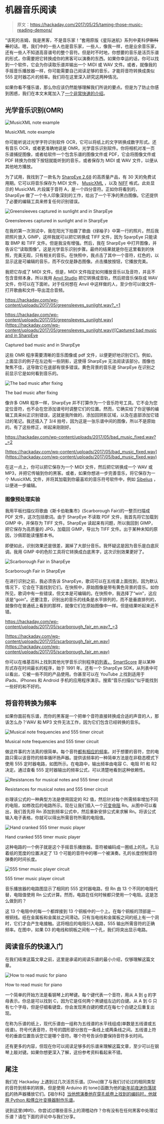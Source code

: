 # 机器音乐阅读

> 原文：<https://hackaday.com/2017/05/25/taming-those-music-reading-demons/>

“该死的吉姆，我是黑客，不是音乐家！”套用原版《星际迷航》系列中麦科伊~~斯科蒂~~的话。嗯，我们中的一些人也是音乐家，一些人，像我一样，也是业余音乐家，还有一些人不知道高音谱号的整个音符。但是时不时地，你想要的音乐是活页乐谱的形式，你需要把它转换成你的黑客可以演奏的东西。如果你幸运的话，你可以找到一个软件，它会为你读取乐谱并输出一个 MIDI 或 WAV 文件。或者，就像我的手摇音乐播放器一样，你可能需要自己阅读足够的音乐，才能将音符转换成类似 555 定时器芯片的频率。我们将在这里深入研究这两种情况。

如果你看不懂乐谱，那么你应该仍然能够理解我们所说的要点。但是为了防止你感到困惑，我们在本文末尾加入了[一个非常快速的介绍](#readingMusic)。

## 光学音乐识别(OMR)

![MusicXML note example](img/0ed99ec75c12adb3d349d88877f8fbdb.png)

MusicXML note example

你可能听说过光学字符识别软件 OCR，它可以将纸上的文字转换成数字形式。还有音乐 OCR，或者更准确地说是 OMR，光学音乐识别软件。你将相机对准一页乐谱捕捉图像，或者给软件一个包含乐谱的图像文件或 PDF，它会将图像文件或 PDF 转换为你按下按钮就能听到的音乐，或者保存为 MIDI 或 WAV 文件，以便从其他地方播放。

为了试用，我找到了一款名为 [SharpEye 2.68](http://www.music-scanning.com/) 的高质量产品，有 30 天的免费试用期。它可以将音乐保存为 MIDI 文件， [MusicXML](https://en.wikipedia.org/wiki/MusicXML) ，以及 [NIFF](https://en.wikipedia.org/wiki/Notation_Interchange_File_Format) 格式。此处显示的 MusicXML 片段属于音符 A，是一个四分音符。正如你将看到的，SharpEye 做了一个令人印象深刻的工作，给出了一个干净的黑白图像。它还提供了必要的编辑工具来修复任何识别错误。

![Greensleeves captured in sunlight and in SharpEye](img/5c2e40abd913e80cff80ddaf9e071472.png)

Greensleeves captured in sunlight and in SharpEye

在我的第一次测试中，我在阳光下拍摄了歌曲《绿袖子》中第一行的照片。然后我把照片放入 GIMP，这样我就可以把它转换成 TIFF 文件，因为 SparpEye 只能读取 BMP 和 TIFF 文件。但是我没有增强。然后，我在 SharpEye 中打开图像，并告诉它“读取图像”。这是光学音乐识别步骤。最终的结果就是你在这里看到的快照，完美无瑕，只有相关的音乐。在快照中，我点击了其中一个音符，红色的，以显示这是可编辑的音乐，而不仅仅是静态图像。点击播放按钮，它播放完美。

我把它存成了 MIDI 文件。但是，MIDI 文件指定如何播放音乐以及音符，并且不包含音频本身。所以我用 [Anvil Studio](http://www.anvilstudio.com/) 把它转换成音轨，然后把音乐保存成 WAV 文件，你可以在下面听。对于任何想在 Anvil 中这样做的人，至少你可以做文件-打开歌曲和文件-导出混合音频。

<https://hackaday.com/wp-content/uploads/2017/05/greensleeves_sunlight.wav?_=1>

[https://hackaday.com/wp-content/uploads/2017/05/greensleeves_sunlight.wav](https://hackaday.com/wp-content/uploads/2017/05/greensleeves_sunlight.wav)![Captured bad music and in SharpEye](img/4036f6bda16db8e801ffa8231b36d391.png)

Captured bad music and in SharpEye

这些 OMR 程序需要清晰的音乐图像或 pdf 文件，以便更好地识别它们。例如，上面显示的例子在左边有一些阴影，这使得 SharpEye 无法阅读该部分。图像也聚焦不佳，这导致它在底部有很多错误。黄色背景的音乐是 SharpEye 在识别之前显示它是如何看到音乐的。

![The bad music after fixing](img/d2536194c53880a809ced84a082fe22a.png)

The bad music after fixing

像许多 OMR 程序一样，SharpEye 并不打算作为一个音乐符号工具。它不会为您定位音符，也不会在您添加谱号时调整它们的位置。然而，它确实给了你足够的编辑工具来纠正识别错误，这就是我所做的，添加回阴影区域，以及在底部添加它错过的笔记。我还插入了 3/4 拍号，因为这是一张乐谱中间的图像，所以不是原始的。有了这些修正，听起来刚刚好。

<https://hackaday.com/wp-content/uploads/2017/05/bad_music_fixed.wav?_=2>

[https://hackaday.com/wp-content/uploads/2017/05/bad_music_fixed.wav](https://hackaday.com/wp-content/uploads/2017/05/bad_music_fixed.wav)

在这一点上，你可以把它保存为一个 MIDI 文件，然后把它转换成一个 WAV 或 MP3，并把它传输到你的黑客。或者，如果你想进一步完善音乐，将它保存为一个 MusicXML 文件，并将其加载到你最喜欢的音乐符号软件中，例如 [Sibelius](http://www.avid.com/sibelius) ，以便进一步编辑。

### 图像预处理实验

我用平板扫描仪将歌曲《斯卡伯勒集市》(Scarborough Fair)的一整页扫描成 PDF 文件，这次包括歌词。由于 SharpEye 不读取 PDF 文件，我首先将它加载到 GIMP 中，并保存为 TIFF 文件。SharpEye 读起来有问题，所以我回到 GIMP，把它保存为高质量的 JPG，加载回 GIMP，导出为 TIFF 文件。出于某种未知的原因，沙佩耶能读懂那本书。

即便如此，识别效果还是很差，漏掉了大部分音乐。我怀疑这是因为音乐是白底灰调。我用 GIMP 中的色阶工具将它转换成白底黑字，这次识别效果更好了。

![Scarborough Fair in SharpEye](img/9411783bd3488f6c45e2d0b388c24348.png)

Scarborough Fair in SharpEye

在进行识别之前，我必须告诉 SharpEye，歌词可以在五线谱上面找到，因为默认情况下，它会在下面找到它们。在快照中，原始图像是带有黄色背景的音乐。如你所见，歌词中有一些错误，但文本是可编辑的。在快照中，我选择了“win”，这应该是“goin”。还要注意，识别出的音乐的线条是水平排列的，而不是垂直排列的，就像你在普通纸上看到的那样，就像它们在原始图像中一样。但是结果听起来还不错。

<https://hackaday.com/wp-content/uploads/2017/05/scarborough_fair_en.wav?_=3>

[https://hackaday.com/wp-content/uploads/2017/05/scarborough_fair_en.wav](https://hackaday.com/wp-content/uploads/2017/05/scarborough_fair_en.wav)

你可以在维基百科上找到其他光学音乐识别程序[的列表，](https://en.wikipedia.org/wiki/Optical_music_recognition) [SmartScore](http://www.musitek.com/) 是以某种形式存在时间最长的程序，始于 1991 年。还有一个 SharpEye SDK，从列表中可以看出，它被一些不同的产品使用。你甚至可以在 YouTube 上找到适用于 iPads、iPhones 和 Android 手机的应用程序演示。搜索“音乐扫描仪”似乎能找到一些好的和不好的。

## 将音符转换为频率

如果你面前有乐谱，而你的黑客是一个把单个音符直接转换成合适的声音的人，那该怎么办？WAV 和 MP3 文件无法工作，因为它们包含已经转换的音乐。

![Musical note frequencies and 555 timer circuit](img/bbe7b4257216077e8567305fafdba908.png)

Musical note frequencies and 555 timer circuit

做这件事的方法真的很简单。每个音符[都有相应的频率](http://www.phy.mtu.edu/~suits/notefreqs.html)。对于想要的音符，您的电路只需以该音符的频率循环扬声器。提供该频率的一种简单方法是在非稳态模式下使用 555 定时器电路，如图所示。在电路中，输出频率由电容 C、电阻 R1 和 R2 决定。通过查看 555 定时器输出的频率公式，可以清楚地看到这种依赖性。

![Resistances for musical notes and 555 timer circuit](img/1ed9c70b7213256d4656aacbb6ea8702.png)

Resistances for musical notes and 555 timer circuit

处理该公式的一种典型方法是使用固定的 R2 值，然后针对每个所需频率增加不同的电阻，如修改后的电路所示。现在让我们插入一个[可变电阻](http://hackaday.com/2016/09/16/resistance-in-motion-everything-you-should-know-about-variable-resistors/) Rn。从图中可以看出，我们首先将 Rn 添加到频率公式中，然后重新安排公式来求解 Rn。将该公式输入电子表格，你就可以得出所需音符所需的电阻值。

![Hand cranked 555 timer music player](img/91d8fddd00d203d6c94113313d2a70ac.png)

Hand cranked 555 timer music player

这种电路的一个例子就是这个手摇音乐播放器。音符被编码成一圈纸上的孔。孔沿着纸的宽度的位置决定了 13 个可能的音符中的哪一个被演奏。孔的长度控制音符弹奏的时间长度。

![555 timer music player circuit](img/39f7d5665a92db7034afa30dd47d787f.png)

555 timer music player circuit

音乐播放器的电路图显示了相同的 555 定时器电路，但 Rn 由 13 个不同的电阻代替，电阻值使用 Rn 公式计算。然而，电路在任何时候都只使用一个电阻。这是怎么做到的？

这 13 个电阻中的每一个都焊接到 13 个铜板中的一个上。在每个铜板的顶部是一根铜线。纸在金属板和金属丝之间滑动。只有当电线和金属板之间的纸上有一个洞时，它们才会产生电接触。这将相应的电阻引入电路，555 输出所需音符的正确频率。在图中，如果 D3 的电线和铜板之间有一个孔，我们将突出显示电路。

## 阅读音乐的快速入门

在我们结束这篇文章之前，这里是承诺的阅读乐谱的最小介绍，仅够理解这篇文章。

![How to read music for piano](img/1095f2154460d1d2517228c69f296309.png)

How to read music for piano

一个简单的开始方法是看钢琴上的琴键。每个键代表一个音符，用从 A 到 g 的字母表示。你总是可以找到 C，因为它是任何两个黑键组左边的白键。从 A 到 G 只有七个字母，但是仔细看键盘，你会发现黑白键的模式在每七个白键之后重复出现。

在称为乐谱的纸上，现代乐谱由一组称为五线谱的水平线组成(单数是五线谱或五线谱)。符号代表音符，符号的圆形部分放在一条线上或两条线之间。五线谱上符号的垂直位置告诉您它是哪个音符。哪个符号告诉你要保持音符多长时间。

还有更多的内容，但现在你可以阅读足够多的乐谱来理解这篇文章，至少可以在钢琴上敲对键。如果你想更深入了解，这份参考资料看起来不错。

## 尾注

我们在 Hackaday 上遇到过几次活页乐谱。[Dino]做了与我们讨论过的相同类型的音符到频率的转换，但是使用 Arduino 的 tone()函数为他的[新年前夜迷你落球机](http://hackaday.com/2011/12/30/build-your-own-mini-ball-drop-for-new-years-eve/)的扬声器播放它们。【祖尔科】[当他想演奏他在穿孔纸卷上找到的编码时，他就用 Python 和傅立叶变换器制作乐谱](http://hackaday.com/2014/04/12/transcribing-piano-rolls-with-python/)。

说到这里(呻吟)，你尝试过哪些音乐上的滑稽动作？你有没有在任何黑客中处理过乐谱？请在下面的评论中与我们分享。